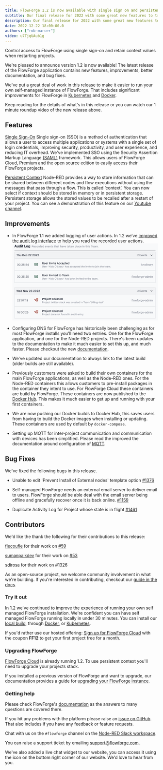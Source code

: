 ```yaml
---
title: FlowForge 1.2 is now available with single sign on and persistent context storage
subtitle: Our final release for 2022 with some great new features to try out
description: Our final release for 2022 with some great new features to try out
date: 2022-12-22 18:00:00.0
authors: ["rob-marcer"]
video: u7TjqUAub1g
---
```


Control access to FlowForge using single sign-on and retain context values when restarting projects.

<!--more-->

We're pleased to announce version 1.2 is now available! The latest release of the FlowForge application contains new features, improvements, better documentation, and bug fixes.

We've put a great deal of work in this release to make it easier to run your own self-managed instance of FlowForge. That includes significant improvements for FlowForge in [Kubernetes](https://flowforge.com/docs/install/kubernetes/) and [Docker](https://flowforge.com/docs/install/docker/).

Keep reading for the details of what's in this release or you can watch our 1 minute roundup video of the new release above.

## Features

[Single Sign-On](https://github.com/flowforge/flowforge/issues/226) Single sign-on (SSO) is a method of authentication that allows a user to access multiple applications or systems with a single set of login credentials, improving security, productivity, and user experience, and reducing IT overhead. We've implemented SSO using the Security Assertion Markup Language [(SAML)](https://en.wikipedia.org/wiki/Security_Assertion_Markup_Language) framework. This allows users of FlowForge Cloud, Premium and the open source edition to easily access their FlowForge projects.

[Persistent Context](https://github.com/flowforge/flowforge/issues/212) Node-RED provides a way to store information that can be shared between different nodes and flow executions without using the messages that pass through a flow. This is called ‘context’. You can now select if context should be stored in memory or in persistent storage. Persistent storage allows the stored values to be recalled after a restart of your project. You can see a demonstration of this feature on our [Youtube channel](https://youtu.be/ma2vYrXmssc).

## Improvements

- In FlowForge 1.1 we added logging of user actions. In 1.2 we’ve [improved the audit log interface](https://github.com/flowforge/flowforge/issues/517) to help you read the recorded user actions.
![An image of the new audit log interface](./images/audit-log.png)

- Configuring DNS for FlowForge has historically been challenging as for most FlowForge installs you'll need two entries. One for the FlowForge application, and one for the Node-RED projects. There's been updates to the documentation to make it much easier to set this up, and much faster. Please checkout the new [documentation](https://flowforge.com/docs/install/dns-setup/).

- We've updated our documentation to always link to the latest build (older builds are still available).

- Previously customers were asked to build their own containers for the main FlowForge applications, as well as the Node-RED ones. For the Node-RED containers this allows customers to pre-install packages in the container they intent to use. For FlowForge Cloud these containers are build by FlowForge. These containers are now published to the [Docker Hub](https://hub.docker.com/u/flowforge). This makes it much easier to get up and running with your first containers.

- We are now pushing our Docker builds to Docker Hub, this saves users from having to build the Docker images when installing or updating. These containers are used by default by `docker-compose`.

- Setting up MQTT for inter-project communication and communication with devices has been simplified. Please read the improved the documentation around configuration of [MQTT](https://github.com/flowforge/flowforge/issues/1397).

## Bug Fixes

We've fixed the following bugs in this release.

- Unable to edit 'Prevent Install of External nodes' template option [#1376](https://github.com/flowforge/flowforge/issues/1376)

- Self-managed FlowForge needs an external email server to deliver email to users. FlowForge should be able deal with the email server being offline and gracefully recover once it is back online. [#1159](https://github.com/flowforge/flowforge/issues/1159)

- Duplicate Activity Log for Project whose state is in flight [#1461](https://github.com/flowforge/flowforge/issues/1461)

## Contributors

We'd like the thank the following for their contributions to this release:

[flecoufle](https://github.com/flecoufle) for their work on [#59](https://github.com/flowforge/docker-compose/pull/59)


[sumanpaikdev](https://github.com/sumanpaikdev) for their work on [#53](https://github.com/flowforge/docker-compose/pull/53)

[sdirosa](https://github.com/sdirosa) for their work on [#1326](https://github.com/flowforge/flowforge/pull/1326)

As an open-source project, we welcome community involvement in what we're building.
If you're interested in contributing, checkout our [guide in the docs](https://flowforge.com/docs/contribute/).

### Try it out

In 1.2 we've continued to improve the experience of running your own self managed FlowForge installation. We're confident you can have self managed FlowForge running locally in under 30 minutes.
You can install our [local build](https://flowforge.com/docs/install/local/), through [Docker](https://flowforge.com/docs/install/docker/), or [Kubernetes](https://flowforge.com/docs/install/kubernetes/).

If you'd rather use our hosted offering: [Sign up for FlowForge Cloud](https://app.flowforge.com/account/create?code=FF12)
with the coupon **FF12** to get your first project free for a month.

### Upgrading FlowForge

[FlowForge Cloud](https://app.flowforge.com) is already running 1.2. To use
persistent context you'll need to upgrade your projects stack.

If you installed a previous version of FlowForge and want to upgrade, our documentation provides a
guide for [upgrading your FlowForge instance](https://flowforge.com/docs/upgrade/).

### Getting help

Please check FlowForge's [documentation](https://flowforge.com/docs/) as the answers to many questions are covered there.

If you hit any problems with the platform please raise an [issue on GitHub](https://github.com/flowforge/flowforge/issues).
That also includes if you have any feedback or feature requests.

Chat with us on the `#flowforge` channel on the [Node-RED Slack workspace](https://nodered.org/slack).

You can raise a support ticket by emailing [support@flowforge.com](mailto:support@flowforge.com).

We've also added a live chat widget to our website, you can access it using the icon on the bottom right corner of our website. We'd love to hear from you.

